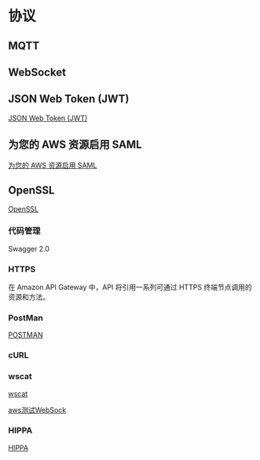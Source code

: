 # 协议

## MQTT
## WebSocket
## JSON Web Token (JWT)
[JSON Web Token (JWT)](https://tools.ietf.org/html/rfc7519)

## 为您的 AWS 资源启用 SAML

[为您的 AWS 资源启用 SAML](https://aws.amazon.com/cn/identity/saml/)

## OpenSSL

[OpenSSL](https://www.openssl.org/)


### 代码管理

 Swagger 2.0

### HTTPS

 在 Amazon API Gateway 中，API 将引用一系列可通过 HTTPS 终端节点调用的资源和方法。

### PostMan

[POSTMAN](https://www.getpostman.com/)

### cURL

### wscat

[wscat](https://www.npmjs.com/package/wscat)

[aws测试WebSock](https://docs.aws.amazon.com/zh_cn/apigateway/latest/developerguide/apigateway-how-to-call-websocket-api-wscat.html)


### HIPPA
[HIPPA](https://aws.amazon.com/cn/compliance/hipaa-compliance/)
